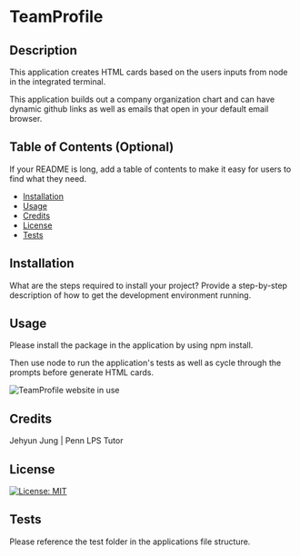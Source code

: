 # TeamProfile

## Description

This application creates HTML cards based on the users inputs from node in the integrated terminal.

This application builds out a company organization chart and can have dynamic github links as well as emails that open in your default email browser.

## Table of Contents (Optional)

If your README is long, add a table of contents to make it easy for users to find what they need.

- [Installation](#installation)
- [Usage](#usage)
- [Credits](#credits)
- [License](#license)
- [Tests](#tests)

## Installation

What are the steps required to install your project? Provide a step-by-step description of how to get the development environment running.

## Usage

Please install the package in the application by using npm install.

Then use node to run the application's tests as well as cycle through the prompts before generate HTML cards.

![TeamProfile website in use](assets/images/screenshot.png)

## Credits

Jehyun Jung | Penn LPS Tutor

## License

[![License: MIT](https://img.shields.io/badge/License-MIT-yellow.svg)](https://opensource.org/licenses/MIT)

## Tests

Please reference the test folder in the applications file structure.
